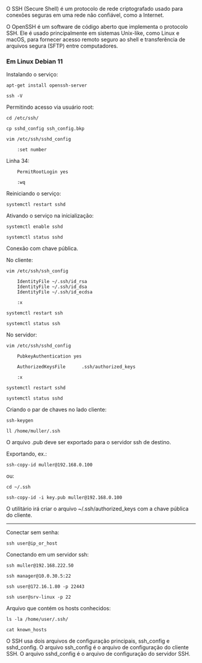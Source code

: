 O SSH (Secure Shell) é um protocolo de rede criptografado usado para conexões seguras em uma rede não confiável, como a Internet. 

O OpenSSH é um software de código aberto que implementa o protocolo SSH. Ele é usado principalmente em sistemas Unix-like, como Linux e macOS, para fornecer acesso remoto seguro ao shell e transferência de arquivos segura (SFTP) entre computadores.

### Em Linux Debian 11

Instalando o serviço:

    apt-get install openssh-server

    ssh -V

Permitindo acesso via usuário root:

    cd /etc/ssh/

    cp sshd_config ssh_config.bkp

    vim /etc/ssh/sshd_config

        :set number

Linha 34:

        PermitRootLogin yes

        :wq

Reiniciando o serviço:

    systemctl restart sshd

Ativando o serviço na inicialização:

    systemctl enable sshd

    systemctl status sshd

Conexão com chave pública.

No cliente:

    vim /etc/ssh/ssh_config

        IdentityFile ~/.ssh/id_rsa
        IdentityFile ~/.ssh/id_dsa
        IdentityFile ~/.ssh/id_ecdsa

        :x

    systemctl restart ssh

    systemctl status ssh

No servidor:

    vim /etc/ssh/sshd_config

        PubkeyAuthentication yes

        AuthorizedKeysFile      .ssh/authorized_keys

        :x

    systemctl restart sshd

    systemctl status sshd
    
Criando o par de chaves no lado cliente:

    ssh-keygen

    ll /home/muller/.ssh

O arquivo .pub deve ser exportado para o servidor ssh de destino.

Exportando, ex.:

    ssh-copy-id muller@192.168.0.100

ou:

    cd ~/.ssh

    ssh-copy-id -i key.pub muller@192.168.0.100

O utilitário irá criar o arquivo ~/.ssh/authorized_keys com a chave pública do cliente.

---

Conectar sem senha:

    ssh user@ip_or_host

Conectando em um servidor ssh:

	ssh muller@192.168.222.50

	ssh manager@10.0.30.5:22

	ssh user@172.16.1.80 -p 22443

	ssh user@srv-linux -p 22

Arquivo que contém os hosts conhecidos:

	ls -la /home/user/.ssh/

	cat known_hosts

O SSH usa dois arquivos de configuração principais, ssh_config e sshd_config. O arquivo ssh_config é o arquivo de configuração do cliente SSH. O arquivo sshd_config é o arquivo de configuração do servidor SSH.